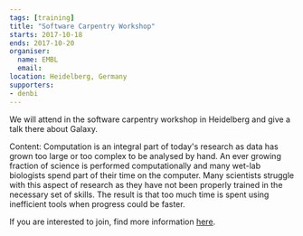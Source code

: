 ```yaml
---
tags: [training]
title: "Software Carpentry Workshop"
starts: 2017-10-18
ends: 2017-10-20
organiser:
  name: EMBL
  email:
location: Heidelberg, Germany
supporters:
- denbi
---
```


We will attend in the software carpentry workshop in Heidelberg and give a talk there about Galaxy.

Content:
Computation is an integral part of today's research as data has grown too large or too complex to be analysed by hand. An ever growing fraction of science is performed computationally and many wet-lab biologists spend part of their time on the computer. Many scientists struggle with this aspect of research as they have not been properly trained in the necessary set of skills. The result is that too much time is spent using inefficient tools when progress could be faster.

If you are interested to join, find more information [here](https://www.embl.de/training/events/2017/SWC17-01/).
